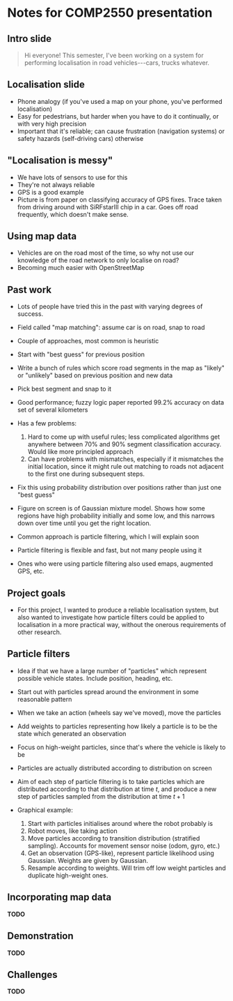 # Notes for COMP2550 presentation

## Intro slide

> Hi everyone! This semester, I've been working on a system for performing
> localisation in road vehicles---cars, trucks whatever.

## Localisation slide

- Phone analogy (if you've used a map on your phone, you've performed
  localisation)
- Easy for pedestrians, but harder when you have to do it continually, or with
  very high precision
- Important that it's reliable; can cause frustration (navigation systems) or
  safety hazards (self-driving cars) otherwise

## "Localisation is messy"

- We have lots of sensors to use for this
- They're not always reliable
- GPS is a good example
- Picture is from paper on classifying accuracy of GPS fixes. Trace taken from
  driving around with SiRFstarIII chip in a car. Goes off road frequently, which
  doesn't make sense.

## Using map data

- Vehicles are on the road most of the time, so why not use our knowledge of the
  road network to only localise on road?
- Becoming much easier with OpenStreetMap

## Past work

- Lots of people have tried this in the past with varying degrees of success.
- Field called "map matching": assume car is on road, snap to road
- Couple of approaches, most common is heuristic

- Start with "best guess" for previous position
- Write a bunch of rules which score road segments in the map as "likely" or
  "unlikely" based on previous position and new data
- Pick best segment and snap to it
- Good performance; fuzzy logic paper reported 99.2% accuracy on data set of
  several kilometers
- Has a few problems:
  1. Hard to come up with useful rules; less complicated algorithms get anywhere
     between 70% and 90% segment classification accuracy. Would like more
     principled approach
  2. Can have problems with mismatches, especially if it mismatches the initial
     location, since it might rule out matching to roads not adjacent to the
     first one during subsequent steps.

- Fix this using probability distribution over positions rather than just one
  "best guess"
- Figure on screen is of Gaussian mixture model. Shows how some regions have
  high probability initially and some low, and this narrows down over time until
  you get the right location.
- Common approach is particle filtering, which I will explain soon
- Particle filtering is flexible and fast, but not many people using it
- Ones who were using particle filtering also used emaps, augmented GPS, etc.

## Project goals

- For this project, I wanted to produce a reliable localisation system, but also
  wanted to investigate how particle filters could be applied to localisation in
  a more practical way, without the onerous requirements of other research.

## Particle filters

- Idea if that we have a large number of "particles" which represent possible
  vehicle states. Include position, heading, etc.
- Start out with particles spread around the environment in some reasonable
  pattern
- When we take an action (wheels say we've moved), move the particles
- Add weights to particles representing how likely a particle is to be the state
  which generated an observation
- Focus on high-weight particles, since that's where the vehicle is likely to be

- Particles are actually distributed according to distribution on screen
- Aim of each step of particle filtering is to take particles which are
  distributed according to that distribution at time $t$, and produce a new step
  of particles sampled from the distribution at time $t + 1$

- Graphical example:
  1. Start with particles initialises around where the robot probably is
  2. Robot moves, like taking action
  3. Move particles according to transition distribution (stratified sampling).
     Accounts for movement sensor noise (odom, gyro, etc.)
  4. Get an observation (GPS-like), represent particle likelihood using
     Gaussian. Weights are given by Gaussian.
  5. Resample according to weights. Will trim off low weight particles and
     duplicate high-weight ones.

## Incorporating map data

**TODO**

## Demonstration

**TODO**

## Challenges

**TODO**
